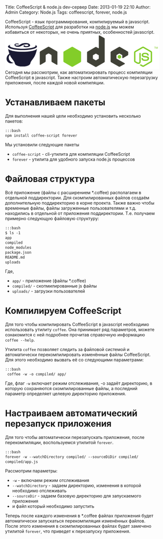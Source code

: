 Title: CoffeeScript & node.js dev-сервер
Date: 2013-01-19 22:10
Author: Admin
Category: Node.js
Tags: coffeescript, forever, node.js

CoffeeScript - язык программирования, компилируемый в javascript. Используя [CoffeeScript](http://coffeescript.org/) для разработки на [node.js](/tag/nodejs/) мы можем избавиться от некоторых, не очень приятных, особенностей javascript.
![node.js and coffee-script](media/2013/01/nodejs-and-coffeescript.png "node.js and coffee-script")
Сегодня мы рассмотрим, как автоматизировать процесс компиляции CoffeeScript в javascript. Также настроим автоматическую перезагрузку приложения, после каждой новой компиляции.

# Устанавливаем пакеты
Для выполнения нашей цели необходимо установить несколько пакетов:
	
	:::bash
	npm install coffee-script forever

Мы установили следующие пакеты

- `coffee-script` - cli-утилита для компиляции CoffeeScript
- `forever` - утилита для удобного запуска node.js процессов

# Файловая структура

Всё приложение (файлы с расширением *.coffee) располагаем в отдельной поддиректории. Для скомпилированных файлов создаём дополнительную поддиректорию в корне проекта. Также важно чтобы временные файлы, файлы загруженные пользователями и т.д. находились в отдельной от приложения поддиректории. Т.е. получаем примерно следующую файловую структуру:

	:::bash
	$ ls -1
	app
	compiled
	node_modules
	package.json
	README.md
	uploads

Где,

- `app/` - приложение (файлы *.coffee)
- `compiled/` - скопмилированные js файлы
- `uploads/` - загрузки пользователей

# Компилируем CoffeeScript

Для того чтобы компилировать CoffeeScript в javascript необходимо использовать утилиту `coffee`. Она принимает ряд параметров, можете ознакомится с ней подробнее прочитав справочную информацию `coffee --help`.

Утилита `coffee` позволяет следить за файловой системой и автоматически перекомпилировать изменённые файлы CoffeeScript. Для этого необходимо вызвать её со следующими параметрами:

	:::bash
	 coffee -w -o compiled/ app/

Где, флаг `-w` включает режим отслеживания, -o задаёт директорию, в которую сохраняются скомпилированные файлы, а последний параметр определяет целевую директорию приложения.

# Настраиваем автоматический перезапуск приложения

Для того чтобы автоматически перезапускать приложения, после перекомпиляции, воспользуемся утилитой `forever`.

	:::bash
	forever -w --watchDirectory compiled/ --sourceDiDir compiled/ compiled/app.js

Рассмотрим параметры:

- `-w` - включаем режим отслеживания
- `--watchDirectory` - задаем директорию, изменения в которой необходимо отслеживать
- `--sourceDir` - задаем базовую директорию для запускаемого приложения
- и файл который необходимо запустить

Теперь после каждого изменения в *.coffee файлах приложения будет автоматически запускаться перекомпиляция изменённых файлов. После этого изменения в скомпилированных файлах будет замечено утилитой `forever`, что приведет к перезапуску приложения.